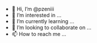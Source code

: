 - 👋 Hi, I’m @pzeniii
- 👀 I’m interested in ...
- 🌱 I’m currently learning ...
- 💞️ I’m looking to collaborate on ...
- 📫 How to reach me ...

<!---
pzeniii/pzeniii is a ✨ special ✨ repository because its `README.md` (this file) appears on your GitHub profile.
You can click the Preview link to take a look at your changes.
--->
